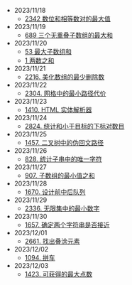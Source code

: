 - 2023/11/18
  - [2342 数位和相等数对的最大值](2342/readme.md)
- 2023/11/19
  - [689 三个无重叠子数组的最大和](689/readme.md)
- 2023/11/20
  - [53 最大子数组和](53/readme.md)
  - [1 两数之和](1/readme.md)
- 2023/11/21
  - [2216. 美化数组的最少删除数](2216/readme.md)
- 2023/11/22
  - [2304. 网格中的最小路径代价](2304/readme.md)
- 2023/11/23
  - [1410. HTML 实体解析器](1410/readme.md)
- 2023/11/24
  - [2824. 统计和小于目标的下标对数目](2824/readme.md)
- 2023/11/25
  - [1457. 二叉树中的伪回文路径](1457/readme.md)
- 2023/11/26
  - [828. 统计子串中的唯一字符](828/readme.md)
- 2023/11/27
  - [907. 子数组的最小值之和](907/readme.md)
- 2023/11/28
  - [1670. 设计前中后队列](TODO)
- 2023/11/29
  - [2336. 无限集中的最小数字](2336/readme.md)
- 2023/11/30
  - [1657. 确定两个字符串是否接近](1657/readme.md)
- 2023/12/01
  - [2661. 找出叠涂元素](2661/readme.md)
- 2023/12/02
  - [1094. 拼车](1094/readme.md)
- 2023/12/03
  - [1423. 可获得的最大点数](1423/readme.md)